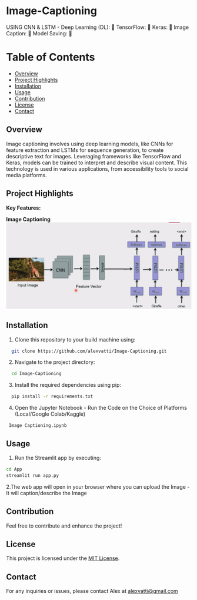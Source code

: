 # Image-Captioning

USING CNN & LSTM - Deep Learning (DL): 🤖
TensorFlow: 🔧
Keras: 🧩
Image Caption: 📝
Model Saving: 💾

# Table of Contents

- [Overview](#overview)
- [Project Highlights](#Project-Highlights)
- [Installation](#Installation)
- [Usage](#Usage)
- [Contribution](#contribution)
- [License](#license)
- [Contact](#contact)

## Overview 
Image captioning involves using deep learning models, like CNNs for feature extraction and LSTMs for sequence generation, to create descriptive text for images. 
Leveraging frameworks like TensorFlow and Keras, models can be trained to interpret and describe visual content. 
This technology is used in various applications, from accessibility tools to social media platforms.


  
## Project Highlights

**Key Features:**

**Image Captioning**
![](Image-Caption.png)

## Installation

1. Clone this repository to your build machine using:

```bash
  git clone https://github.com/alexvatti/Image-Captioning.git
```
2. Navigate to the project directory:

```bash
  cd Image-Captioning
```
3. Install the required dependencies using pip:

```bash
  pip install -r requirements.txt
```

4. Open the Jupyter Notebook - Run the Code on the Choice of Platforms (Local/Google Colab/Kaggle)

```   
 Image Captioning.ipynb
```
## Usage

1. Run the Streamlit app by executing:
```bash
cd App
streamlit run app.py
```

2.The web app will open in your browser where you can upload the Image - It will caption/describe the Image

## Contribution

Feel free to contribute and enhance the project!

## License
This project is licensed under the [MIT License](LICENSE).

## Contact
For any inquiries or issues, please contact Alex at alexvatti@gmail.com
